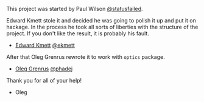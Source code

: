 This project was started by Paul Wilson [@statusfailed](https://github.com/statusfailed).

Edward Kmett stole it and decided he was going to polish it up and put it on hackage. In the process he took all sorts of liberties with the structure of
the project. If you don't like the result, it is probably his fault.

* [Edward Kmett](mailto:ekmett@gmail.com) [@ekmett](https://github.com/ekmett)

After that Oleg Grenrus rewrote it to work with `optics` package.

* [Oleg Grenrus](mailto:oleg.grenrus@iki.fi) [@phadej](https://github.com/optics)

Thank you for all of your help!

- Oleg
